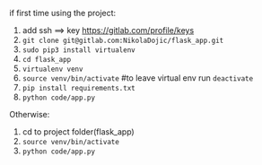 if first time using the project:

1. add ssh ==> key https://gitlab.com/profile/keys
2. `git clone git@gitlab.com:NikolaDojic/flask_app.git`
3. `sudo pip3 install virtualenv`
4. `cd flask_app`
5. `virtualenv venv`
6. `source venv/bin/activate` #to leave virtual env run `deactivate`
7. `pip install requirements.txt`
8. `python code/app.py`

Otherwise:

1. cd to project folder(flask_app)
2. `source venv/bin/activate`
3. `python code/app.py`
